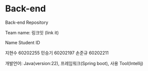 # Back-end
Back-end Repository

Team name: 링크잇 (link it)

Name  Student ID


지현수 60202255
민승기 60202197
손준규 60202211



개발언어: Java(version:22), 프레임워크(Spring boot), 사용 Tool(Intellij)
